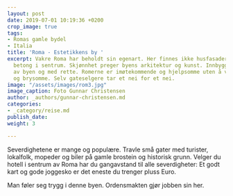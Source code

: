 ```yaml
---
layout: post
date: 2019-07-01 10:19:36 +0200
crop_image: true
tags:
- Romas gamle bydel
- Italia
title: 'Roma - Estetikkens by '
excerpt: Vakre Roma har beholdt sin egenart. Her finnes ikke husfasader i glass og
  betong i sentrum. Skjønnhet preger byens arkitektur og kunst. Innbyggerne er stolte
  av byen og med rette. Romerne er imøtekommende og hjelpsomme uten å være innpåslitne
  og brysomme. Selv gateselgere tar et nei for et nei.
image: "/assets/images/rom3.jpg"
image_caption: Foto Gunnar Christensen
author: _authors/gunnar-christensen.md
categories:
- _category/reise.md
publish_date: 
weight: 3

---
```

  
  
Severdighetene er mange og populære. Travle små gater med turister, lokalfolk, mopeder og biler på gamle brostein og historisk grunn. Velger du hotell i sentrum av Roma har du gangavstand til alle severdigheter: Et godt kart og gode joggesko er det eneste du trenger pluss Euro.

Man føler seg trygg i denne byen. Ordensmakten gjør jobben sin her.